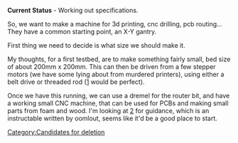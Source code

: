 <onlyinclude>**Current Status** - Working out
specifications.</onlyinclude>

So, we want to make a machine for 3d printing, cnc drilling, pcb
routing... They have a common starting point, an X-Y gantry.

First thing we need to decide is what size we should make it.

My thoughts, for a first testbed, are to make something fairly small,
bed size of about 200mm x 200mm. This can then be driven from a few
stepper motors (we have some lying about from murdered printers), using
either a belt drive or threaded rod
([1](http://www.screwfix.com/prods/72061/) would be perfect).

Once we have this running, we can use a dremel for the router bit, and
have a working small CNC machine, that can be used for PCBs and making
small parts from foam and wood. I'm looking at
[2](http://www.instructables.com/id/How-to-Make-a-Three-Axis-CNC-Machine-Cheaply-and-/)
for guidance, which is an instructable written by oomlout, seems like
it'd be a good place to start.

[Category:Candidates for
deletion](Category:Candidates_for_deletion "wikilink")